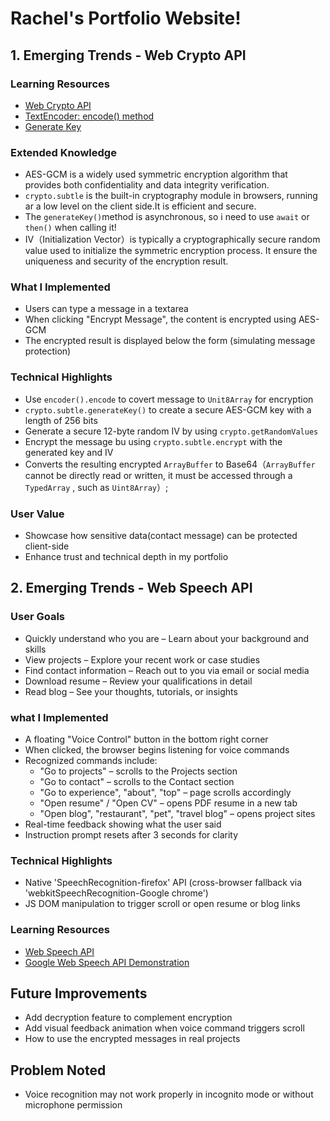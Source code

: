 # Rachel's Portfolio Website!

## 1. Emerging Trends - Web Crypto API

### Learning Resources

- [Web Crypto API](https://developer.mozilla.org/en-US/docs/Web/API/Web_Crypto_API)
- [TextEncoder: encode() method](https://developer.mozilla.org/en-US/docs/Web/API/TextEncoder/encode)
- [Generate Key](https://developer.mozilla.org/en-US/docs/Web/API/SubtleCrypto/generateKey)

### Extended Knowledge

- AES-GCM is a widely used symmetric encryption algorithm that provides both confidentiality and data integrity verification.
- `crypto.subtle` is the built-in cryptography module in browsers, running ar a low level on the client side.It is efficient and secure.
- The `generateKey()`method is asynchronous, so i need to use `await` or `then()` when calling it!
- IV（Initialization Vector）is typically a cryptographically secure random value used to initialize the symmetric encryption process. It ensure the uniqueness and security of the encryption result.

### What I Implemented

- Users can type a message in a textarea
- When clicking "Encrypt Message", the content is encrypted using AES-GCM
- The encrypted result is displayed below the form (simulating message protection)

### Technical Highlights

- Use `encoder().encode` to covert message to `Unit8Array` for encryption
- `crypto.subtle.generateKey()` to create a secure AES-GCM key with a length of 256 bits
- Generate a secure 12-byte random IV by using `crypto.getRandomValues`
- Encrypt the message bu using `crypto.subtle.encrypt` with the generated key and IV
- Converts the resulting encrypted `ArrayBuffer` to Base64（`ArrayBuffer` cannot be directly read or written, it must be accessed through a `TypedArray` , such as `Uint8Array`）;

### User Value

- Showcase how sensitive data(contact message) can be protected client-side
- Enhance trust and technical depth in my portfolio

## 2. Emerging Trends - Web Speech API

### User Goals

- Quickly understand who you are – Learn about your background and skills
- View projects – Explore your recent work or case studies
- Find contact information – Reach out to you via email or social media
- Download resume – Review your qualifications in detail
- Read blog – See your thoughts, tutorials, or insights

### what I Implemented

- A floating "Voice Control" button in the bottom right corner
- When clicked, the browser begins listening for voice commands
- Recognized commands include:
  - "Go to projects" – scrolls to the Projects section
  - "Go to contact" – scrolls to the Contact section
  - "Go to experience", "about", "top" – page scrolls accordingly
  - "Open resume" / "Open CV" – opens PDF resume in a new tab
  - "Open blog", "restaurant", "pet", "travel blog" – opens project sites
- Real-time feedback showing what the user said
- Instruction prompt resets after 3 seconds for clarity

### Technical Highlights

- Native 'SpeechRecognition-firefox' API (cross-browser fallback via 'webkitSpeechRecognition-Google chrome')
- JS DOM manipulation to trigger scroll or open resume or blog links

### Learning Resources

- [Web Speech API](https://developer.mozilla.org/en-US/docs/Web/API/Web_Speech_API)
- [Google Web Speech API Demonstration](https://www.google.com/intl/en/chrome/demos/speech.html)

## Future Improvements

- Add decryption feature to complement encryption
- Add visual feedback animation when voice command triggers scroll
- How to use the encrypted messages in real projects

## Problem Noted

- Voice recognition may not work properly in incognito mode or without microphone permission

